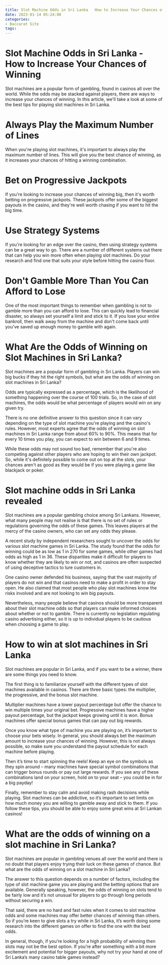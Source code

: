```yaml
---
title: Slot Machine Odds in Sri Lanka   How to Increase Your Chances of Winning
date: 2023-01-14 05:24:08
categories:
- Baccarat Site
tags:
---
```



#  Slot Machine Odds in Sri Lanka - How to Increase Your Chances of Winning

Slot machines are a popular form of gambling, found in casinos all over the world. While the odds may be stacked against players, there are ways to increase your chances of winning. In this article, we'll take a look at some of the best tips for playing slot machines in Sri Lanka.

# Always Play the Maximum Number of Lines

When you're playing slot machines, it's important to always play the maximum number of lines. This will give you the best chance of winning, as it increases your chances of hitting a winning combination.

# Bet on Progressive Jackpots

If you're looking to increase your chances of winning big, then it's worth betting on progressive jackpots. These jackpots offer some of the biggest payouts in the casino, and they're well worth chasing if you want to hit the big time.

# Use Strategy Systems

If you're looking for an edge over the casino, then using strategy systems can be a great way to go. There are a number of different systems out there that can help you win more often when playing slot machines. Do your research and find one that suits your style before hitting the casino floor.

# Don't Gamble More Than You Can Afford to Lose

One of the most important things to remember when gambling is not to gamble more than you can afford to lose. This can quickly lead to financial disaster, so always set yourself a limit and stick to it. If you lose your entire bankroll, then walk away from the machine and don't come back until you've saved up enough money to gamble with again.

#  What Are the Odds of Winning on Slot Machines in Sri Lanka?

Slot machines are a popular form of gambling in Sri Lanka. Players can win big bucks if they hit the right symbols, but what are the odds of winning on slot machines in Sri Lanka?

Odds are typically expressed as a percentage, which is the likelihood of something happening over the course of 100 trials. So, in the case of slot machines, the odds would be what percentage of players would win on any given try.

There is no one definitive answer to this question since it can vary depending on the type of slot machine you're playing and the casino's rules. However, most experts agree that the odds of winning on slot machines in Sri Lanka range from about 60% to 90%. This means that for every 10 times you play, you can expect to win between 6 and 9 times.

While these odds may not sound too bad, remember that you're also competing against other players who are hoping to win their own jackpot. So, while it's definitely possible to come out on top at the slots, your chances aren't as good as they would be if you were playing a game like blackjack or poker.

#  Slot machine odds in Sri Lanka revealed 

Slot machines are a popular gambling choice among Sri Lankans. However, what many people may not realise is that there is no set of rules or regulations governing the odds of these games. This leaves players at the mercy of the casino owners, who can set any odds they please.

A recent study by independent researchers sought to uncover the odds for various slot machine games in Sri Lanka. The study found that the odds for winning could be as low as 1 in 270 for some games, while other games had odds as high as 1 in 36. These disparities make it difficult for players to know whether they are likely to win or not, and casinos are often suspected of using deceptive tactics to lure customers in.

One casino owner defended his business, saying that the vast majority of players do not win and that casinos need to make a profit in order to stay open. He also claimed that most people who play slot machines know the risks involved and are not looking to win big payouts.

Nevertheless, many people believe that casinos should be more transparent about their slot machine odds so that players can make informed choices about whether or not to gamble. There is currently no legislation regulating casino advertising either, so it is up to individual players to be cautious when choosing a game to play.

#  How to win at slot machines in Sri Lanka 

Slot machines are popular in Sri Lanka, and if you want to be a winner, there are some things you need to know.

The first thing is to familiarize yourself with the different types of slot machines available in casinos. There are three basic types: the multiplier, the progressive, and the bonus slot machine.

Multiplier machines have a lower payout percentage but offer the chance to win multiple times your original bet. Progressive machines have a higher payout percentage, but the jackpot keeps growing until it is won. Bonus machines offer special bonus games that can pay out big rewards. 

Once you know what type of machine you are playing on, it’s important to choose your bets wisely. In general, you should always bet the maximum amount to increase your chances of winning. However, this is not always possible, so make sure you understand the payout schedule for each machine before playing. 

Then it’s time to start spinning the reels! Keep an eye on the symbols as they spin around – many machines have special symbol combinations that can trigger bonus rounds or pay out large rewards. If you see any of these combinations land on your screen, hold on to your seat – you could be in for a big payday! 

Finally, remember to stay calm and avoid making rash decisions while playing. Slot machines can be addictive, so it’s important to set limits on how much money you are willing to gamble away and stick to them. If you follow these tips, you should be able to enjoy some great wins at Sri Lankan casinos!

#  What are the odds of winning on a slot machine in Sri Lanka?

Slot machines are popular in gambling venues all over the world and there is no doubt that players enjoy trying their luck on these games of chance. But what are the odds of winning on a slot machine in Sri Lanka?

The answer to this question depends on a number of factors, including the type of slot machine game you are playing and the betting options that are available. Generally speaking, however, the odds of winning on slots tend to be fairly low and it’s not unusual for players to go through long periods without securing a win.

That said, there are no hard and fast rules when it comes to slot machine odds and some machines may offer better chances of winning than others. So if you’re keen to give slots a try while in Sri Lanka, it’s worth doing some research into the different games on offer to find the one with the best odds.

In general, though, if you’re looking for a high probability of winning then slots may not be the best option. If you’re after something with a bit more excitement and potential for bigger payouts, why not try your hand at one of Sri Lanka’s many casino table games instead?